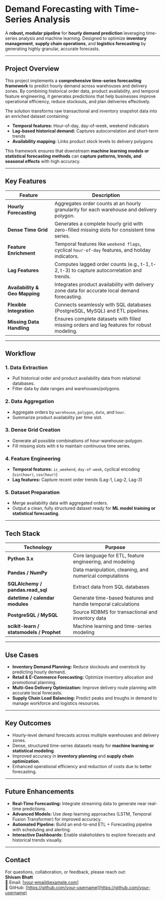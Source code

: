 # Demand Forecasting with Time-Series Analysis

A **robust, modular pipeline** for **hourly demand prediction** leveraging time-series analysis and machine learning. Designed to optimize **inventory management**, **supply chain operations**, and **logistics forecasting** by generating highly granular, accurate forecasts.

---

## Project Overview

This project implements a **comprehensive time-series forecasting framework** to predict hourly demand across warehouses and delivery zones. By combining historical order data, product availability, and temporal feature engineering, it generates predictions that help businesses improve operational efficiency, reduce stockouts, and plan deliveries effectively.

The solution transforms raw transactional and inventory snapshot data into an enriched dataset containing:  

- **Temporal features:** Hour-of-day, day-of-week, weekend indicators  
- **Lag-based historical demand:** Captures autocorrelation and short-term trends  
- **Availability mapping:** Links product stock levels to delivery polygons  

This framework ensures that downstream **machine learning models or statistical forecasting methods** can **capture patterns, trends, and seasonal effects** with high accuracy.

---

## Key Features

| Feature | Description |
|---------|-------------|
| **Hourly Forecasting** | Aggregates order counts at an hourly granularity for each warehouse and delivery polygon. |
| **Dense Time Grid** | Generates a complete hourly grid with zero-filled missing slots for consistent time series. |
| **Feature Enrichment** | Temporal features like `weekend flags`, cyclical `hour-of-day` features, and holiday indicators. |
| **Lag Features** | Computes lagged order counts (e.g., t-1, t-2, t-3) to capture autocorrelation and trends. |
| **Availability & Geo Mapping** | Integrates product availability with delivery zone data for accurate local demand forecasting. |
| **Flexible Integration** | Connects seamlessly with SQL databases (PostgreSQL, MySQL) and ETL pipelines. |
| **Missing Data Handling** | Ensures complete datasets with filled missing orders and lag features for robust modeling. |

---

## Workflow

### 1. Data Extraction
- Pull historical order and product availability data from relational databases.
- Filter data by date ranges and warehouses/polygons.

### 2. Data Aggregation
- Aggregate orders by `warehouse`, `polygon`, `date`, and `hour`.
- Summarize product availability per time slot.

### 3. Dense Grid Creation
- Generate all possible combinations of hour-warehouse-polygon.
- Fill missing slots with `0` to maintain continuous time series.

### 4. Feature Engineering
- **Temporal features:** `is_weekend`, `day-of-week`, cyclical encoding (`sin(hour)`, `cos(hour)`)  
- **Lag features:** Capture recent order trends (Lag-1, Lag-2, Lag-3)

### 5. Dataset Preparation
- Merge availability data with aggregated orders.
- Output a clean, fully structured dataset ready for **ML model training or statistical forecasting**.

---

## Tech Stack

| Technology | Purpose |
|------------|---------|
| **Python 3.x** | Core language for ETL, feature engineering, and modeling |
| **Pandas / NumPy** | Data manipulation, cleaning, and numerical computations |
| **SQLAlchemy / pandas.read_sql** | Extract data from SQL databases |
| **datetime / calendar modules** | Generate time-based features and handle temporal calculations |
| **PostgreSQL / MySQL** | Source RDBMS for transactional and inventory data |
| **scikit-learn / statsmodels / Prophet** | Machine learning and time-series modeling |

---

## Use Cases

- **Inventory Demand Planning:** Reduce stockouts and overstock by predicting hourly demand.
- **Retail & E-Commerce Forecasting:** Optimize inventory allocation and promotional planning.
- **Multi-Geo Delivery Optimization:** Improve delivery route planning with accurate local forecasts.
- **Supply Chain Load Balancing:** Predict peaks and troughs in demand to manage workforce and logistics resources.

---

## Key Outcomes

- Hourly-level demand forecasts across multiple warehouses and delivery zones.
- Dense, structured time-series datasets ready for **machine learning or statistical modeling**.
- Improved accuracy in **inventory planning** and **supply chain optimization**.
- Enhanced operational efficiency and reduction of costs due to better forecasting.

---

## Future Enhancements

- **Real-Time Forecasting:** Integrate streaming data to generate near real-time predictions.
- **Advanced Models:** Use deep learning approaches (LSTM, Temporal Fusion Transformer) for improved accuracy.
- **Automated Pipeline:** Build an end-to-end ETL + Forecasting pipeline with scheduling and alerting.
- **Interactive Dashboards:** Enable stakeholders to explore forecasts and historical trends visually.

---

## Contact

For questions, collaboration, or feedback, please reach out:  
**Shivam Bhatt**  
📧 Email: [your-email@example.com]  
🔗 GitHub: [https://github.com/your-username](https://github.com/your-username)
